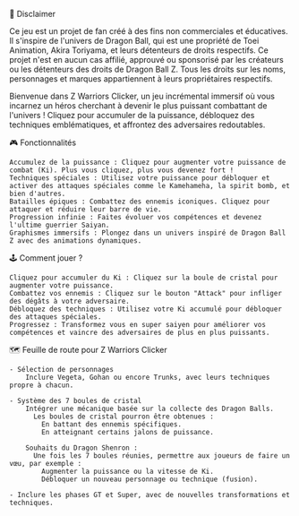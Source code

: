 📜 Disclaimer

Ce jeu est un projet de fan créé à des fins non commerciales et éducatives. Il s'inspire de l'univers de Dragon Ball, qui est une propriété de Toei Animation, Akira Toriyama, et leurs détenteurs de droits respectifs.
Ce projet n'est en aucun cas affilié, approuvé ou sponsorisé par les créateurs ou les détenteurs des droits de Dragon Ball Z. Tous les droits sur les noms, personnages et marques appartiennent à leurs propriétaires respectifs.




Bienvenue dans Z Warriors Clicker, un jeu incrémental immersif où vous incarnez un héros cherchant à devenir le plus puissant combattant de l'univers ! Cliquez pour accumuler de la puissance, débloquez des techniques emblématiques, et affrontez des adversaires redoutables.

  🎮 Fonctionnalités

    Accumulez de la puissance : Cliquez pour augmenter votre puissance de combat (Ki). Plus vous cliquez, plus vous devenez fort !
    Techniques spéciales : Utilisez votre puissance pour débloquer et activer des attaques spéciales comme le Kamehameha, la spirit bomb, et bien d'autres.
    Batailles épiques : Combattez des ennemis iconiques. Cliquez pour attaquer et réduire leur barre de vie.
    Progression infinie : Faites évoluer vos compétences et devenez l'ultime guerrier Saiyan.
    Graphismes immersifs : Plongez dans un univers inspiré de Dragon Ball Z avec des animations dynamiques.

    
  🕹️ Comment jouer ?
    
    Cliquez pour accumuler du Ki : Cliquez sur la boule de cristal pour augmenter votre puissance.
    Combattez vos ennemis : Cliquez sur le bouton "Attack" pour infliger des dégâts à votre adversaire.
    Débloquez des techniques : Utilisez votre Ki accumulé pour débloquer des attaques spéciales.
    Progressez : Transformez vous en super saiyen pour améliorer vos compétences et vaincre des adversaires de plus en plus puissants.


   🗺️ Feuille de route pour Z Warriors Clicker
   
    - Sélection de personnages
        Inclure Vegeta, Gohan ou encore Trunks, avec leurs techniques propre à chacun.

    - Système des 7 boules de cristal
        Intégrer une mécanique basée sur la collecte des Dragon Balls.
          Les boules de cristal pourron être obtenues :
            En battant des ennemis spécifiques.
            En atteignant certains jalons de puissance.
 
        Souhaits du Dragon Shenron :
          Une fois les 7 boules réunies, permettre aux joueurs de faire un vœu, par exemple :
            Augmenter la puissance ou la vitesse de Ki.
            Débloquer un nouveau personnage ou technique (fusion).
        
    - Inclure les phases GT et Super, avec de nouvelles transformations et techniques.
